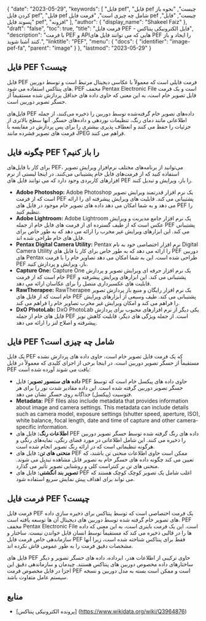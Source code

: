 {
  "date": "2023-05-29",
  "keywords": [
"فایل pef",
"فایل pef چیست",
"نحوه باز کردن فایل pef",
"فایل pef شامل چه چیزی است",
"فرمت فایل pef چیست",
"فایل",
"پسوند فایل pef",
"افزونه"
],
  "author": {
    "display_name": "Shakeel Faiz"
},
  "draft": "false",
  "toc": true,
  "title": "فرمت فایل PEF - فایل الکترونیکی پنتاکس",
  "description": "با فرمت PEF و APIهایی که می توانند فایل های PEF را ایجاد و باز کنند آشنا شوید.",
  "linktitle": "PEF",
  "menu": {
    "docs": {
      "identifier": "image-pef-fa",
      "parent": "image"
}
},
  "lastmod": "2023-05-29"
}

## فایل PEF چیست؟

فایل PEF فرمت فایلی است که معمولاً با عکاسی دیجیتال مرتبط است و توسط دوربین های پنتاکس استفاده می شود. PEF مخفف Pentax Electronic File است و یک فرمت فایل تصویر خام است، به این معنی که حاوی داده های حداقل پردازش شده مستقیماً از حسگر تصویر دوربین است.

فایل‌های PEF داده‌های تصویر خام گرفته‌شده توسط دوربین را ذخیره می‌کنند، از جمله اطلاعاتی مانند دمای رنگ، تنظیمات نوردهی و داده‌های حسگر. آنها سطح بالاتری از جزئیات را حفظ می کنند و انعطاف پذیری بیشتری را برای پس پردازش در مقایسه با فرمت های تصویر فشرده مانند JPEG فراهم می کنند.

## چگونه فایل PEF را باز کنیم؟

برای کار با فایل‌های PEF، می‌توانید از برنامه‌های مختلف نرم‌افزار ویرایش تصویر استفاده کنید که از فرمت‌های فایل خام پشتیبانی می‌کنند. در اینجا لیستی از نرم افزارهای کاربردی وجود دارد که می توانند فایل های PEF را باز، ویرایش و تبدیل کنند.

- **Adobe Photoshop:** Adobe Photoshop یک نرم افزار قدرتمند ویرایش تصویر است که از فرمت PEF پشتیبانی می کند. قابلیت های ویرایش پیشرفته ای را ارائه می دهد و به شما امکان می دهد داده های تصویر خام موجود در فایل های PEF را تنظیم کنید.
- **Adobe Lightroom:** Adobe Lightroom یک نرم افزار جامع مدیریت و ویرایش عکس است که از طیف گسترده ای از فرمت های فایل خام از جمله PEF پشتیبانی می کند. این ابزارهای ویرایش غیر مخرب را ارائه می دهد که به طور خاص برای فایل های خام طراحی شده اند.
- **Pentax Digital Camera Utility:** Pentax نرم افزار اختصاصی خود به نام Digital Camera Utility را ارائه می دهد که به طور خاص برای کار با فایل های PEF دوربین های Pentax طراحی شده است. این به شما امکان می دهد تصاویر خام را با فرمت PEF باز، ویرایش و پردازش کنید.
- **Capture One:** Capture One یک نرم افزار حرفه ای ویرایش تصویر و پردازش خام است که از فرمت PEF پشتیبانی می کند. این ابزارهای ویرایش پیشرفته و قابلیت های عکسبرداری متصل را برای عکاسان ارائه می دهد.
- **RawTherapee:** RawTherapee یک نرم افزار رایگان و منبع باز پردازش تصویر خام است که از فایل های PEF پشتیبانی می کند. طیف وسیعی از ابزارهای ویرایش را فراهم می کند و امکان ویرایش غیر مخرب تصاویر خام را فراهم می کند.
- **DxO PhotoLab:** DxO PhotoLab یکی دیگر از نرم افزارهای محبوب برای پردازش فایل های خام از جمله PEF است. از جمله ویژگی های دیگر، قابلیت کاهش نویز پیشرفته و اصلاح لنز را ارائه می دهد.

## فایل PEF شامل چه چیزی است؟

یک فایل PEF که یک فرمت فایل تصویر خام است، حاوی داده های پردازش نشده مستقیماً از حسگر تصویر دوربین است. در اینجا برخی از اجزای کلیدی که معمولاً در فایل PEF یافت می شوند آورده شده است:

- **داده های سنسور تصویر:** فایل PEF حاوی داده های پیکسل خام است که توسط حسگر تصویر دوربین گرفته شده است. این داده مقادیر شدت نور را برای هر فتوسیت (پیکسل) جداگانه روی حسگر نشان می دهد.
- **Metadata:** PEF files also include metadata that provides information about image and camera settings. This metadata can include details such as camera model, exposure settings (shutter speed, aperture, ISO), white balance, focal length, date and time of capture and other camera-specific information.
- **اطلاعات رنگ:** فایل های PEF داده های رنگ گرفته شده توسط حسگر تصویر دوربین را ذخیره می کنند. این شامل اطلاعاتی در مورد فضای رنگی، نمایه‌های رنگی و هرگونه تنظیماتی است که در ارائه رنگ تصویر انجام شده است.
- **منحنی های تن:** فایل های PEF ممکن است حاوی اطلاعات منحنی تن باشند، که تعیین می کند چگونه داده های حسگر خام به تصویر قابل مشاهده تبدیل می شوند. منحنی های تن بر کنتراست کلی و روشنایی تصویر تأثیر می گذارد.
- **تصویر بند انگشتی:** فایل های PEF اغلب شامل یک تصویر کوچک کوچک هستند که می تواند برای اهداف پیش نمایش سریع استفاده شود.

## فرمت فایل PEF چیست؟

فرمت فایل PEF یک فرمت اختصاصی است که توسط پنتاکس برای ذخیره سازی داده های تصویر خام گرفته شده توسط دوربین های دیجیتال آن ها توسعه یافته است. PEF مخفف Pentax Electronic File است. این یک فرمت باینری است، به این معنی که داده ها را در قالبی ذخیره می کند که مستقیماً توسط انسان قابل خواندن نیست. ساختار و سازماندهی خاص فرمت فایل PEF فقط برای پنتاکس شناخته شده است، زیرا آنها مشخصات دقیق فرمت را به طور عمومی فاش نکرده اند.

فایل های PEF حاوی ترکیبی از اطلاعات هدر، ابرداده، داده های حسگر تصویر و دیگر ساختارهای داده مخصوص دوربین های پنتاکس هستند. چیدمان و سازماندهی دقیق این اجزا در فایل مخصوص فرمت PEF است و ممکن است بسته به مدل دوربین و نسخه سیستم عامل متفاوت باشد.

## منابع
* [پرونده الکترونیکی پنتاکس] (https://www.wikidata.org/wiki/Q3964876)


